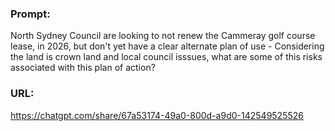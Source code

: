 ### Prompt:

North Sydney Council are looking to not renew the Cammeray golf course lease, in 2026, but don't yet have a clear alternate plan of use - Considering the land is crown land and local council isssues, what are some of this risks associated with this plan of action?

### URL:
https://chatgpt.com/share/67a53174-49a0-800d-a9d0-142549525526

